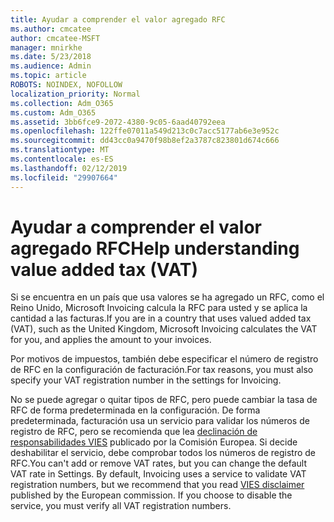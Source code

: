 ```yaml
---
title: Ayudar a comprender el valor agregado RFC
ms.author: cmcatee
author: cmcatee-MSFT
manager: mnirkhe
ms.date: 5/23/2018
ms.audience: Admin
ms.topic: article
ROBOTS: NOINDEX, NOFOLLOW
localization_priority: Normal
ms.collection: Adm_O365
ms.custom: Adm_O365
ms.assetid: 3bb6fce9-2072-4380-9c05-6aad40792eea
ms.openlocfilehash: 122ffe07011a549d213c0c7acc5177ab6e3e952c
ms.sourcegitcommit: dd43cc0a9470f98b8ef2a3787c823801d674c666
ms.translationtype: MT
ms.contentlocale: es-ES
ms.lasthandoff: 02/12/2019
ms.locfileid: "29907664"
---
```

# <a name="help-understanding-value-added-tax-vat"></a><span data-ttu-id="582ff-102">Ayudar a comprender el valor agregado RFC</span><span class="sxs-lookup"><span data-stu-id="582ff-102">Help understanding value added tax (VAT)</span></span>

<span data-ttu-id="582ff-103">Si se encuentra en un país que usa valores se ha agregado un RFC, como el Reino Unido, Microsoft Invoicing calcula la RFC para usted y se aplica la cantidad a las facturas.</span><span class="sxs-lookup"><span data-stu-id="582ff-103">If you are in a country that uses valued added tax (VAT), such as the United Kingdom, Microsoft Invoicing calculates the VAT for you, and applies the amount to your invoices.</span></span>
  
<span data-ttu-id="582ff-104">Por motivos de impuestos, también debe especificar el número de registro de RFC en la configuración de facturación.</span><span class="sxs-lookup"><span data-stu-id="582ff-104">For tax reasons, you must also specify your VAT registration number in the settings for Invoicing.</span></span>
  
<span data-ttu-id="582ff-p101">No se puede agregar o quitar tipos de RFC, pero puede cambiar la tasa de RFC de forma predeterminada en la configuración. De forma predeterminada, facturación usa un servicio para validar los números de registro de RFC, pero se recomienda que lea [declinación de responsabilidades VIES](https://go.microsoft.com/fwlink/?LinkID=841741) publicado por la Comisión Europea. Si decide deshabilitar el servicio, debe comprobar todos los números de registro de RFC.</span><span class="sxs-lookup"><span data-stu-id="582ff-p101">You can't add or remove VAT rates, but you can change the default VAT rate in Settings. By default, Invoicing uses a service to validate VAT registration numbers, but we recommend that you read [VIES disclaimer](https://go.microsoft.com/fwlink/?LinkID=841741) published by the European commission. If you choose to disable the service, you must verify all VAT registration numbers.</span></span> 
  

